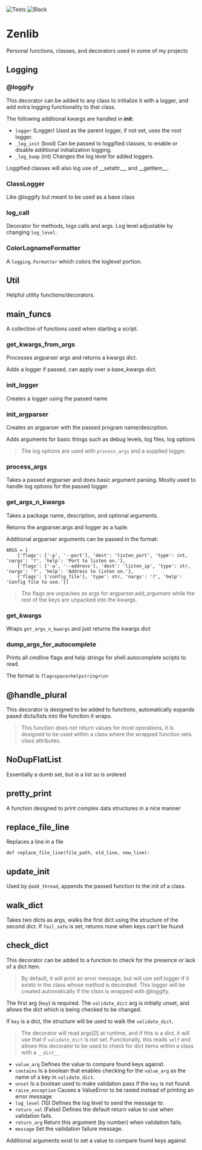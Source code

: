 ![Tests](https://github.com/desultory/zenlib/actions/workflows/unit_tests.yml/badge.svg)
![Black](https://img.shields.io/badge/code%20style-black-000000.svg)


# Zenlib

Personal functions, classes, and decorators used in some of my projects

## Logging

### @loggify

This decorator can be added to any class to initialize it with a logger, and add extra logging functionality to that class.

The following additional kwargs are handled in __init__:

* `logger` (Logger) Used as the parent logger, if not set, uses the root logger.
* `_log_init` (bool) Can be passed to loggified classes, to enable or disable additional initialization logging.
* `_log_bump` (int) Changes the log level for added loggers.

Loggified classes will also log use of \_\_setattr\_\_,  and \_\_getitem\_\_.

### ClassLogger

Like @loggify but meant to be used as a base class

### log_call

Decorator for methods, logs calls and args. Log level adjustable by changing `log_level`.

### ColorLognameFormatter

A `logging.Formatter` which colors the loglevel portion.

## Util

Helpful utility functions/decorators.

## main_funcs

A collection of functions used when starting a script.

### get_kwargs_from_args

Processes argparser args and returns a kwargs dict.

Adds a logger if passed, can apply over a base_kwargs dict.

### init_logger

Creates a logger using the passed name

### init_argparser

Creates an argparser with the passed program name/descrption.

Adds arguments for basic things such as debug levels, log files, log options

> The log options are used with `process_args` and a supplied logger.

### process_args

Takes a passed argparser and does basic argument parsing. Mostly used to handle log options for the passed logger.

### get_args_n_kwargs

Takes a package name, description, and optional arguments.

Returns the argparser.args and logger as a tuple.

Additional argparser arguments can be passed in the format:

```
ARGS = [
    {'flags': ['-p', '--port'], 'dest': 'listen_port', 'type': int, 'nargs': '?', 'help': 'Port to listen on.'},
    {'flags': ['-a', '--address'], 'dest': 'listen_ip', 'type': str, 'nargs': '?', 'help': 'Address to listen on.'},
    {'flags': ['config_file'], 'type': str, 'nargs': '?', 'help': 'Config file to use.'}]
```

> The flags are unpackes as args for argparser.add_argument while the rest of the keys are unpacked into the kwargs.

### get_kwargs

Wraps `get_args_n_kwargs` and just returns the kwargs dict

### dump_args_for_autocomplete

Prints all cmdline flags and help strings for shell autocomplete scripts to read.

The format is `flag<space>helpstring<\n>`

## @handle_plural

This decorator is designed to be added to functions, automatically expands pased dicts/lists into the function it wraps.

> This function does not return values for most operations, it is designed to be used within a class where the wrapped function sets class attributes.

## NoDupFlatList

Essentially a dumb set, but is a list so is ordered

## pretty_print

A function designed to print complex data structures in a nice manner

## replace_file_line

Replaces a line in a file

`def replace_file_line(file_path, old_line, new_line):`

## update_init

Used by `@add_thread`, appends the passed function to the init of a class.

## walk_dict

Takes two dicts as args, walks the first dict using the structure of the second dict.
If `fail_safe` is set, returns none when keys can't be found.

## check_dict

This decorator can be added to a function to check for the presence or lack of a dict item.

> By default, it will print an error message, but will use self.logger if it exists in the class whose method is decorated.
> This logger will be created automatically if the clsss is wrapped with @loggify.

The first arg (`key`) is required. The `validate_dict` arg is initially unset, and allows the dict which is being checked to be changed.

If `key` is a dict, the structure will be used to walk the `validate_dict`.

> The decorator will read args[0] at runtime, and if this is a dict, it will use that if `validate_dict` is not set.
> Functionally, this reads `self` and allows this decorator to be used to check for dict items within a class with a  `__dict__`

* `value_arg` Defines the value to compare found keys against.
* `contains` Is a boolean that enables checking for the `value_arg` as the name of a key in `validate_dict`.
* `unset` Is a boolean used to make validation pass if the `key` is not found.
* `raise_exception` Causes a ValueError to be rasied instead of printing an error message.
* `log_level` (10) Defines the log level to send the message to.
* `return_val` (False) Defines the default return value to use when validation fails.
* `return_arg` Return this argument (by number) when validation fails.
* `message` Set the vailidation failure message.

Additional arguments exist to set a value to compare found keys against
